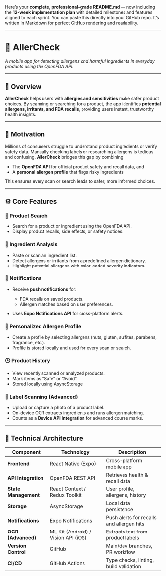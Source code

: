 Here’s your **complete, professional-grade README.md** — now including the **12-week implementation plan** with detailed milestones and features aligned to each sprint.
You can paste this directly into your GitHub repo. It’s written in Markdown for perfect GitHub rendering and readability.

---

# 🌿 AllerCheck

*A mobile app for detecting allergens and harmful ingredients in everyday products using the OpenFDA API.*

---

## 📖 Overview

**AllerCheck** helps users with **allergies and sensitivities** make safer product choices.
By scanning or searching for a product, the app identifies **potential allergens, irritants, and FDA recalls**, providing users instant, trustworthy health insights.

---

## 🎯 Motivation

Millions of consumers struggle to understand product ingredients or verify safety data. Manually checking labels or researching allergens is tedious and confusing.
**AllerCheck** bridges this gap by combining:

* The **OpenFDA API** for official product safety and recall data, and
* A **personal allergen profile** that flags risky ingredients.

This ensures every scan or search leads to safer, more informed choices.

---

## ⚙️ Core Features

### 🧭 Product Search

* Search for a product or ingredient using the OpenFDA API.
* Display product recalls, side effects, or safety notices.

### 🧾 Ingredient Analysis

* Paste or scan an ingredient list.
* Detect allergens or irritants from a predefined allergen dictionary.
* Highlight potential allergens with color-coded severity indicators.

### 🔔 Notifications

* Receive **push notifications** for:

  * FDA recalls on saved products.
  * Allergen matches based on user preferences.
* Uses **Expo Notifications API** for cross-platform alerts.

### 🧍 Personalized Allergen Profile

* Create a profile by selecting allergens (nuts, gluten, sulfites, parabens, fragrance, etc.).
* Profile is stored locally and used for every scan or search.

### 🕓 Product History

* View recently scanned or analyzed products.
* Mark items as “Safe” or “Avoid”.
* Stored locally using AsyncStorage.

### 📸 Label Scanning (Advanced)

* Upload or capture a photo of a product label.
* On-device OCR extracts ingredients and runs allergen matching.
* Counts as a **Device API Integration** for advanced course marks.

---

## 🧠 Technical Architecture

| Component            | Technology                          | Description                               |
| -------------------- | ----------------------------------- | ----------------------------------------- |
| **Frontend**         | React Native (Expo)                 | Cross-platform mobile app                 |
| **API Integration**  | OpenFDA REST API                    | Retrieves health & recall data            |
| **State Management** | React Context / Redux Toolkit       | User profile, allergens, history          |
| **Storage**          | AsyncStorage                        | Local data persistence                    |
| **Notifications**    | Expo Notifications                  | Push alerts for recalls and allergen hits |
| **OCR (Advanced)**   | ML Kit (Android) / Vision API (iOS) | Extracts text from product labels         |
| **Version Control**  | GitHub                              | Main/dev branches, PR workflow            |
| **CI/CD**            | GitHub Actions                      | Type checks, linting, build validation    |


